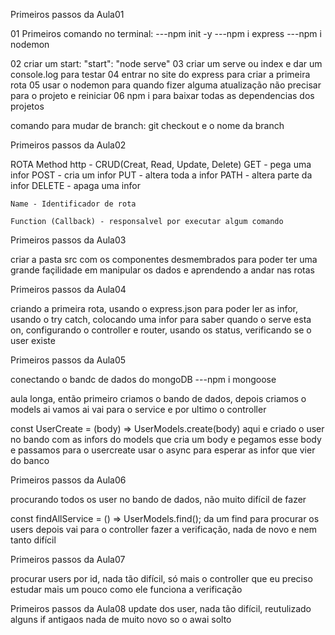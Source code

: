 Primeiros passos da Aula01

01 Primeiros comando no terminal:
---npm init -y
---npm i express
---npm i nodemon

02 criar um start: "start": "node serve"
03 criar um serve ou index e dar um console.log para testar
04 entrar no site do express para criar a primeira rota
05 usar o nodemon para quando fizer alguma atualização não precisar para o projeto e reiniciar
06 npm i para baixar todas as dependencias dos projetos

comando para mudar de branch: git checkout e o nome da branch


Primeiros passos da Aula02

ROTA
    Method http - CRUD(Creat, Read, Update, Delete)
        GET - pega uma infor
        POST - cria um infor
        PUT - altera toda a infor
        PATH - altera parte da infor
        DELETE - apaga uma infor

    Name - Identificador de rota

    Function (Callback) - responsalvel por executar algum comando


Primeiros passos da Aula03

criar a pasta src com os componentes desmembrados para poder ter uma grande façilidade em manipular os dados e aprendendo a andar nas rotas

Primeiros passos da Aula04 

criando a primeira rota, usando o express.json para poder ler as infor, usando o try catch, colocando uma infor para saber quando o serve esta on, configurando o controller e router, usando os status, verificando se o user existe


Primeiros passos da Aula05

conectando o bandc de dados do mongoDB
---npm i mongoose

aula longa, então primeiro criamos o bando de dados, depois criamos o models ai vamos ai vai para o service e por ultimo o controller

const UserCreate = (body) => UserModels.create(body) aqui e criado o user no bando com as infors do models que cria um body e pegamos esse body e passamos para o usercreate
usar o async para esperar as infor que vier do banco


Primeiros passos da Aula06

procurando todos os user no bando de dados, não muito difícil de fazer

const findAllService = () => UserModels.find(); da um find para procurar os users depois vai para o controller fazer a verificação, nada de novo e nem tanto difícil

Primeiros passos da Aula07

procurar users por id, nada tão difícil, só mais o controller que eu preciso estudar mais um pouco como ele funciona a verificação

Primeiros passos da Aula08 update dos user, nada tão difícil, reutulizado alguns if antigaos nada de muito novo so o awai solto 
